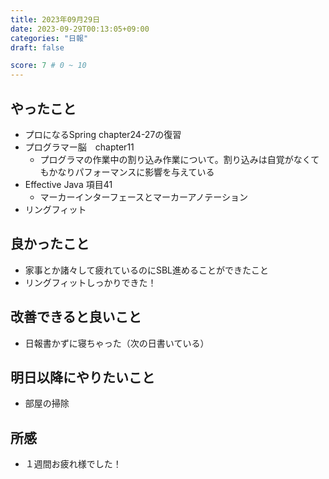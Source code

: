 ```yaml
---
title: 2023年09月29日
date: 2023-09-29T00:13:05+09:00
categories: "日報"
draft: false

score: 7 # 0 ~ 10
---
```


## やったこと

- プロになるSpring chapter24-27の復習
- プログラマー脳　chapter11
	- プログラマの作業中の割り込み作業について。割り込みは自覚がなくてもかなりパフォーマンスに影響を与えている
- Effective Java 項目41
	- マーカーインターフェースとマーカーアノテーション
- リングフィット

## 良かったこと

- 家事とか諸々して疲れているのにSBL進めることができたこと
- リングフィットしっかりできた！

## 改善できると良いこと

- 日報書かずに寝ちゃった（次の日書いている）

## 明日以降にやりたいこと

- 部屋の掃除

## 所感
- １週間お疲れ様でした！


